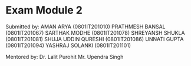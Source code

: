# Exam Module 2
Submitted by:
    AMAN ARYA (0801IT201010)
    PRATHMESH BANSAL (0801IT201067)
    SARTHAK MODHE (0801IT201078) 
    SHREYANSH SHUKLA (0801IT201081)
    SHUJA UDDIN QURESHI (0801IT201086)
    UNNATI GUPTA (0801IT201094)
    YASHRAJ SOLANKI (0801IT201101)

Mentored by:
    Dr. Lalit Purohit
    Mr. Upendra Singh